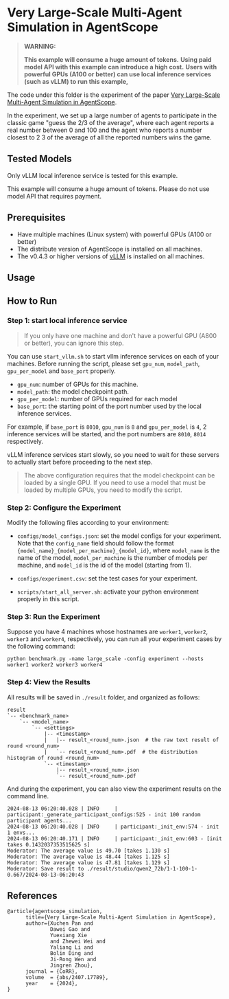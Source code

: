 # Very Large-Scale Multi-Agent Simulation in AgentScope

> **WARNING:**
>
> **This example will consume a huge amount of tokens.**
> **Using paid model API with this example can introduce a high cost.**
> **Users with powerful GPUs (A100 or better) can use local inference services (such as vLLM) to run this example,**

The code under this folder is the experiment of the paper [Very Large-Scale Multi-Agent Simulation in AgentScope](https://arxiv.org/abs/2407.17789).

In the experiment, we set up a large number of agents to participate in the classic game "guess the 2/3 of the average", where each agent reports a real number between 0 and 100 and the agent who reports a number closest to 2
3 of the average of all the reported numbers wins the game.

## Tested Models

Only vLLM local inference service is tested for this example.

This example will consume a huge amount of tokens. Please do not use model API that requires payment.

## Prerequisites

- Have multiple machines (Linux system) with powerful GPUs (A100 or better)
- The distribute version of AgentScope is installed on all machines.
- The v0.4.3 or higher versions of [vLLM](https://github.com/vllm-project/vllm) is installed on all machines.


## Usage

## How to Run

### Step 1: start local inference service

> If you only have one machine and don't have a powerful GPU (A800 or better), you can ignore this step.

You can use `start_vllm.sh` to start vllm inference services on each of your machines.
Before running the script, please set `gpu_num`, `model_path`, `gpu_per_model` and `base_port` properly.

- `gpu_num`: number of GPUs for this machine.
- `model_path`: the model checkpoint path.
- `gpu_per_model`: number of GPUs required for each model
- `base_port`: the starting point of the port number used by the local inference services.

For example, if `base_port` is `8010`, `gpu_num` is `8` and `gpu_per_model` is `4`, 2 inference services will be started, and the port numbers are `8010`, `8014` respectively.

vLLM inference services start slowly, so you need to wait for these servers to actually start before proceeding to the next step.

> The above configuration requires that the model checkpoint can be loaded by a single GPU.
> If you need to use a model that must be loaded by multiple GPUs, you need to modify the script.

### Step 2: Configure the Experiment

Modify the following files according to your environment:

- `configs/model_configs.json`: set the model configs for your experiment. Note that the `config_name` field should follow the format `{model_name}_{model_per_machine}_{model_id}`, where `model_name` is the name of the model, `model_per_machine` is the number of models per machine, and `model_id` is the id of the model (starting from 1).

- `configs/experiment.csv`: set the test cases for your experiment.

- `scripts/start_all_server.sh`: activate your python environment properly in this script.

### Step 3: Run the Experiment

Suppose you have 4 machines whose hostnames are `worker1`, `worker2`, `worker3` and `worker4`, respectively, you can run all your experiment cases by the following command:

```
python benchmark.py -name large_scale -config experiment --hosts worker1 worker2 worker3 worker4
```

### Step 4: View the Results

All results will be saved in `./result` folder, and organized as follows:
```text
result
`-- <benchmark_name>
    `-- <model_name>
        `-- <settings>
            |-- <timestamp>
            |   |-- result_<round_num>.json  # the raw text result of round <round_num>
            |   `-- result_<round_num>.pdf  # the distribution histogram of round <round_num>
            `-- <timestamp>
                |-- result_<round_num>.json
                `-- result_<round_num>.pdf
```

And during the experiment, you can also view the experiment results on the command line.
```text
2024-08-13 06:20:40.028 | INFO     | participant:_generate_participant_configs:525 - init 100 random participant agents...
2024-08-13 06:20:40.028 | INFO     | participant:_init_env:574 - init 1 envs...
2024-08-13 06:20:40.171 | INFO     | participant:_init_env:603 - [init takes 0.1432037353515625 s]
Moderator: The average value is 49.70 [takes 1.130 s]
Moderator: The average value is 48.44 [takes 1.125 s]
Moderator: The average value is 47.81 [takes 1.129 s]
Moderator: Save result to ./result/studio/qwen2_72b/1-1-100-1-0.667/2024-08-13-06:20:43
```

## References

```
@article{agentscope_simulation,
      title={Very Large-Scale Multi-Agent Simulation in AgentScope},
      author={Xuchen Pan and
              Dawei Gao and
              Yuexiang Xie
              and Zhewei Wei and
              Yaliang Li and
              Bolin Ding and
              Ji-Rong Wen and
              Jingren Zhou},
      journal = {CoRR},
      volume  = {abs/2407.17789},
      year    = {2024},
}
```